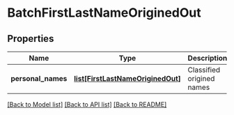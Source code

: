 # BatchFirstLastNameOriginedOut

## Properties
Name | Type | Description | Notes
------------ | ------------- | ------------- | -------------
**personal_names** | [**list[FirstLastNameOriginedOut]**](FirstLastNameOriginedOut.md) | Classified origined names | [optional] 

[[Back to Model list]](../README.md#documentation-for-models) [[Back to API list]](../README.md#documentation-for-api-endpoints) [[Back to README]](../README.md)


